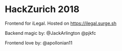 # HackZurich 2018

Frontend for iLegal. Hosted on https://ilegal.surge.sh

Backend magic by:
@JackArlington
@pjkfc

Frontend love by:
@apollonian11